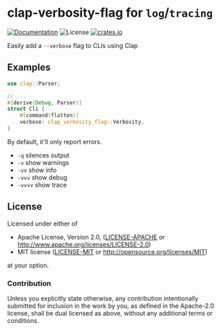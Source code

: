 # clap-verbosity-flag for `log`/`tracing`

[![Documentation](https://img.shields.io/badge/docs-master-blue.svg)][Documentation]
![License](https://img.shields.io/crates/l/clap-verbosity-flag.svg)
[![crates.io](https://img.shields.io/crates/v/clap-verbosity-flag.svg)][Crates.io]

[Crates.io]: https://crates.io/crates/clap-verbosity-flag
[Documentation]: https://docs.rs/clap-verbosity-flag/

Easily add a `--verbose` flag to CLIs using Clap

## Examples

```rust
use clap::Parser;

// ...
#[derive(Debug, Parser)]
struct Cli {
    #[command(flatten)]
    verbose: clap_verbosity_flag::Verbosity,
}
```

By default, it'll only report errors.
- `-q` silences output
- `-v` show warnings
- `-vv` show info
- `-vvv` show debug
- `-vvvv` show trace

## License

Licensed under either of

* Apache License, Version 2.0, ([LICENSE-APACHE](LICENSE-APACHE) or <http://www.apache.org/licenses/LICENSE-2.0>)
* MIT license ([LICENSE-MIT](LICENSE-MIT) or <http://opensource.org/licenses/MIT>)

at your option.

### Contribution

Unless you explicitly state otherwise, any contribution intentionally
submitted for inclusion in the work by you, as defined in the Apache-2.0
license, shall be dual licensed as above, without any additional terms or
conditions.
